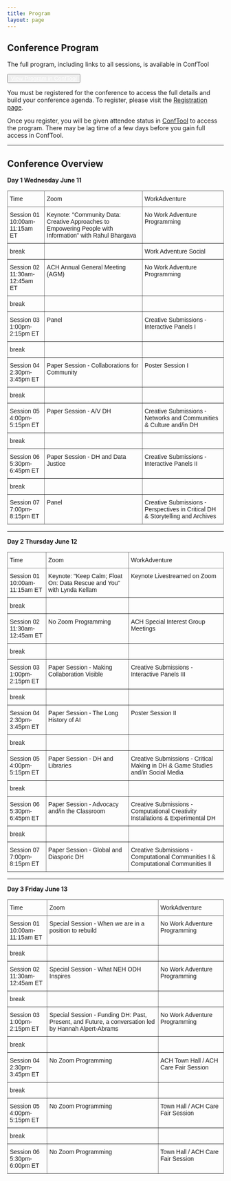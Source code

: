 ```yaml
---
title: Program
layout: page
---
```


## Conference Program

The full program, including links to all sessions, is available in ConfTool

<button class="btn btn-info"><a target="_blank" href="https://www.conftool.pro/ach2025/index.php?page=browseSessions&print=export&ismobile=false&mode=table&presentations=show" style="color: white;">View Program in ConfTool</a></button>

You must be registered for the conference to access the full details and build your conference agenda. To register, please visit the [Registration page](https://members.ach.org/civicrm/event/info/?id=35&reset=1).

Once you register, you will be given attendee status in [ConfTool](https://www.conftool.pro/ach2025/) to access the program. There may be lag time of a few days before you gain full access in ConfTool.

---

## Conference Overview

<b>Day 1
Wednesday June 11</b>
<style type="text/css">
.tg  {border-collapse:collapse;border-spacing:0;}
.tg td{border-color:black;border-style:solid;border-width:1px;font-family:Arial, sans-serif;font-size:14px;
  overflow:hidden;padding:10px 5px;word-break:normal;}
.tg th{border-color:black;border-style:solid;border-width:1px;font-family:Arial, sans-serif;font-size:14px;
  font-weight:normal;overflow:hidden;padding:10px 5px;word-break:normal;}
.tg .tg-0pky{border-color:inherit;text-align:left;vertical-align:top}
</style>
<table class="tg table table-hover"><thead>
  <tr>
    <th scope="col" class="tg-0pky">Time</th>
    <th scope="col" class="tg-0pky">Zoom</th>
    <th scope="col" class="tg-0pky">WorkAdventure</th>
  </tr></thead>
<tbody>
  <tr>
    <td class="tg-0pky">Session 01<br>10:00am-11:15am ET</td>
    <td class="tg-0pky">Keynote: "Community Data: Creative Approaches to Empowering People with Information" with Rahul Bhargava</td>
    <td class="tg-0pky">No Work Adventure Programming</td>
  </tr>
  <tr>
    <td class="tg-0pky">break</td>
    <td class="tg-0pky"></td>
    <td class="tg-0pky">Work Adventure Social</td>
  </tr>
  <tr>
    <td class="tg-0pky">Session 02 <br>11:30am-12:45am ET</td>
    <td class="tg-0pky">ACH Annual General Meeting (AGM)</td>
    <td class="tg-0pky">No Work Adventure Programming</td>
  </tr>
  <tr>
    <td class="tg-0pky">break</td>
    <td class="tg-0pky"></td>
    <td class="tg-0pky"></td>
  </tr>
  <tr>
    <td class="tg-0pky">Session 03 <br>1:00pm-2:15pm ET</td>
    <td class="tg-0pky">Panel</td>
    <td class="tg-0pky">Creative Submissions - Interactive Panels I</td>
  </tr>
  <tr>
    <td class="tg-0pky">break</td>
    <td class="tg-0pky"></td>
    <td class="tg-0pky"></td>
  </tr>
  <tr>
    <td class="tg-0pky">Session 04 <br>2:30pm-3:45pm ET</td>
    <td class="tg-0pky">Paper Session - Collaborations for Community</td>
    <td class="tg-0pky">Poster Session I</td>
  </tr>
  <tr>
    <td class="tg-0pky">break</td>
    <td class="tg-0pky"></td>
    <td class="tg-0pky"></td>
  </tr>
  <tr>
    <td class="tg-0pky">Session 05<br>4:00pm-5:15pm ET</td>
    <td class="tg-0pky">Paper Session - A/V DH</td>
    <td class="tg-0pky">Creative Submissions - Networks and Communities & Culture and/in DH</td>
  </tr>
  <tr>
    <td class="tg-0pky">break</td>
    <td class="tg-0pky"></td>
    <td class="tg-0pky"></td>
  </tr>
  <tr>
    <td class="tg-0pky">Session 06 <br>5:30pm-6:45pm ET<br></td>
    <td class="tg-0pky">Paper Session - DH and Data Justice</td>
    <td class="tg-0pky">Creative Submissions - Interactive Panels II</td>
  </tr>
  <tr>
    <td class="tg-0pky">break</td>
    <td class="tg-0pky"></td>
    <td class="tg-0pky"></td>
  </tr>
  <tr>
    <td class="tg-0pky">Session 07<br>7:00pm-8:15pm ET<br></td>
    <td class="tg-0pky">Panel</td>
    <td class="tg-0pky">Creative Submissions - Perspectives in Critical DH & Storytelling and Archives</td>
  </tr>
</tbody></table>

<hr> 
<b>Day 2
Thursday June 12</b>
<style type="text/css">
.tg  {border-collapse:collapse;border-spacing:0;}
.tg td{border-color:black;border-style:solid;border-width:1px;font-family:Arial, sans-serif;font-size:14px;
  overflow:hidden;padding:10px 5px;word-break:normal;}
.tg th{border-color:black;border-style:solid;border-width:1px;font-family:Arial, sans-serif;font-size:14px;
  font-weight:normal;overflow:hidden;padding:10px 5px;word-break:normal;}
.tg .tg-0pky{border-color:inherit;text-align:left;vertical-align:top}
</style>
<table class="tg table table-hover"><thead>
  <tr>
    <th scope="col" class="tg-0pky">Time</th>
    <th scope="col" class="tg-0pky">Zoom</th>
    <th scope="col" class="tg-0pky">WorkAdventure</th>
  </tr></thead>
<tbody>
  <tr>
    <td class="tg-0pky">Session 01 <br>10:00am-11:15am ET</td>
    <td class="tg-0pky">Keynote: "Keep Calm; Float On: Data Rescue and You" with Lynda Kellam</td>
    <td class="tg-0pky">Keynote Livestreamed on Zoom</td>
  </tr>
  <tr>
    <td class="tg-0pky">break</td>
    <td class="tg-0pky"></td>
    <td class="tg-0pky"></td>
  </tr>
  <tr>
    <td class="tg-0pky">Session 02 <br>11:30am-12:45am ET</td>
    <td class="tg-0pky">No Zoom Programming</td>
    <td class="tg-0pky">ACH Special Interest Group Meetings</td>
  </tr>
  <tr>
    <td class="tg-0pky">break</td>
    <td class="tg-0pky"></td>
    <td class="tg-0pky"></td>
  </tr>
  <tr>
    <td class="tg-0pky">Session 03 <br>1:00pm-2:15pm ET</td>
    <td class="tg-0pky">Paper Session - Making Collaboration Visible</td>
    <td class="tg-0pky">Creative Submissions - Interactive Panels III</td>
  </tr>
  <tr>
    <td class="tg-0pky">break</td>
    <td class="tg-0pky"></td>
    <td class="tg-0pky"></td>
  </tr>
  <tr>
    <td class="tg-0pky">Session 04 <br>2:30pm-3:45pm ET</td>
    <td class="tg-0pky">Paper Session - The Long History of AI</td>
    <td class="tg-0pky">Poster Session II</td>
  </tr>
  <tr>
    <td class="tg-0pky">break</td>
    <td class="tg-0pky"></td>
    <td class="tg-0pky"></td>
  </tr>
  <tr>
    <td class="tg-0pky">Session 05<br>4:00pm-5:15pm ET</td>
    <td class="tg-0pky">Paper Session - DH and Libraries</td>
    <td class="tg-0pky">Creative Submissions - Critical Making in DH & Game Studies and/in Social Media</td>
  </tr>
  <tr>
    <td class="tg-0pky">break</td>
    <td class="tg-0pky"></td>
    <td class="tg-0pky"></td>
  </tr>
  <tr>
    <td class="tg-0pky">Session 06 <br>5:30pm-6:45pm ET<br></td>
    <td class="tg-0pky">Paper Session - Advocacy and/in the Classroom</td>
    <td class="tg-0pky">Creative Submissions - Computational Creativity Installations & Experimental DH</td>
  </tr>
  <tr>
    <td class="tg-0pky">break</td>
    <td class="tg-0pky"></td>
    <td class="tg-0pky"></td>
  </tr>
  <tr>
    <td class="tg-0pky">Session 07<br>7:00pm-8:15pm ET<br></td>
    <td class="tg-0pky">Paper Session - Global and Diasporic DH</td>
    <td class="tg-0pky">Creative Submissions - Computational Communities I & Computational Communities II </td>
  </tr>
</tbody></table>

<hr> 
<b>Day 3
Friday June 13</b>
<style type="text/css">
.tg  {border-collapse:collapse;border-spacing:0;}
.tg td{border-color:black;border-style:solid;border-width:1px;font-family:Arial, sans-serif;font-size:14px;
  overflow:hidden;padding:10px 5px;word-break:normal;}
.tg th{border-color:black;border-style:solid;border-width:1px;font-family:Arial, sans-serif;font-size:14px;
  font-weight:normal;overflow:hidden;padding:10px 5px;word-break:normal;}
.tg .tg-0pky{border-color:inherit;text-align:left;vertical-align:top}
</style>
<table class="tg table table-hover"><thead>
  <tr>
    <th scope="col" class="tg-0pky">Time</th>
    <th scope="col" class="tg-0pky">Zoom</th>
    <th scope="col" class="tg-0pky">WorkAdventure</th>
  </tr></thead>
<tbody>
  <tr>
    <td class="tg-0pky">Session 01 <br>10:00am-11:15am ET</td>
    <td class="tg-0pky">Special Session - When we are in a position to rebuild</td>
    <td class="tg-0pky">No Work Adventure Programming</td>
  </tr>
  <tr>
    <td class="tg-0pky">break</td>
    <td class="tg-0pky"></td>
    <td class="tg-0pky"></td>
  </tr>
  <tr>
    <td class="tg-0pky">Session 02 <br>11:30am-12:45am ET</td>
    <td class="tg-0pky">Special Session - What NEH ODH Inspires</td>
    <td class="tg-0pky">No Work Adventure Programming</td>
  </tr>
  <tr>
    <td class="tg-0pky">break</td>
    <td class="tg-0pky"></td>
    <td class="tg-0pky"></td>
  </tr>
  <tr>
    <td class="tg-0pky">Session 03 <br>1:00pm-2:15pm ET</td>
    <td class="tg-0pky">Special Session - Funding DH: Past, Present, and Future, a conversation led by Hannah Alpert-Abrams </td>
    <td class="tg-0pky">No Work Adventure Programming</td>
  </tr>
  <tr>
    <td class="tg-0pky">break</td>
    <td class="tg-0pky"></td>
    <td class="tg-0pky"></td>
  </tr>
  <tr>
    <td class="tg-0pky">Session 04 <br>2:30pm-3:45pm ET</td>
    <td class="tg-0pky">No Zoom Programming</td>
    <td class="tg-0pky">ACH Town Hall / ACH Care Fair Session
</td>
  </tr>
  <tr>
    <td class="tg-0pky">break</td>
    <td class="tg-0pky"></td>
    <td class="tg-0pky"></td>
  </tr>
  <tr>
    <td class="tg-0pky">Session 05<br>4:00pm-5:15pm ET</td>
    <td class="tg-0pky">No Zoom Programming</td>
    <td class="tg-0pky">Town Hall / ACH Care Fair Session</td>
  </tr>
  <tr>
    <td class="tg-0pky">break</td>
    <td class="tg-0pky"></td>
    <td class="tg-0pky"></td>
  </tr>
  <tr>
    <td class="tg-0pky">Session 06 <br>5:30pm-6:00pm ET<br></td>
    <td class="tg-0pky">No Zoom Programming</td>
    <td class="tg-0pky">Town Hall / ACH Care Fair Session</td>
  </tr>
</tbody></table>
